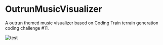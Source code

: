 # OutrunMusicVisualizer
A outrun themed music visualizer based on Coding Train terrain generation coding challenge #11.


![test](https://raw.githubusercontent.com/mrboen94/OutrunMusicVisualizer/master/gif.gif)
